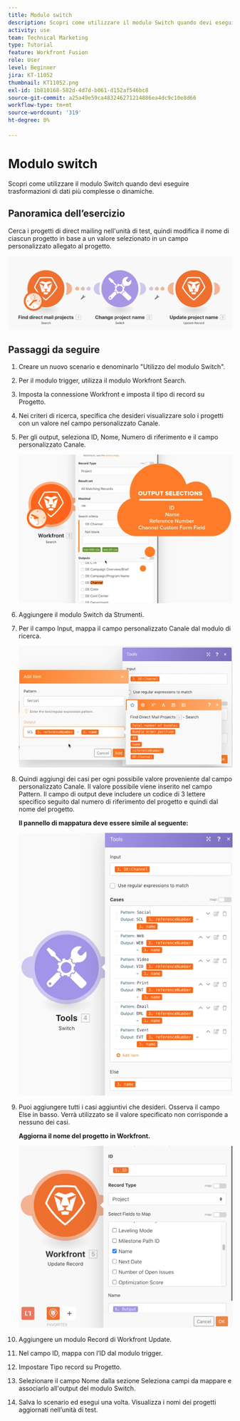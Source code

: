 ```yaml
---
title: Modulo switch
description: Scopri come utilizzare il modulo Switch quando devi eseguire trasformazioni di dati più complesse o dinamiche.
activity: use
team: Technical Marketing
type: Tutorial
feature: Workfront Fusion
role: User
level: Beginner
jira: KT-11052
thumbnail: KT11052.png
exl-id: 1b810168-582d-4d7d-b061-d152af546bc8
source-git-commit: a25a49e59ca483246271214886ea4dc9c10e8d66
workflow-type: tm+mt
source-wordcount: '319'
ht-degree: 0%

---
```


# Modulo switch

Scopri come utilizzare il modulo Switch quando devi eseguire trasformazioni di dati più complesse o dinamiche.

## Panoramica dell’esercizio

Cerca i progetti di direct mailing nell&#39;unità di test, quindi modifica il nome di ciascun progetto in base a un valore selezionato in un campo personalizzato allegato al progetto.

![Modulo switch Immagine 1](../12-exercises/assets/switch-module-walkthrough-1.png)

## Passaggi da seguire

1. Creare un nuovo scenario e denominarlo &quot;Utilizzo del modulo Switch&quot;.
1. Per il modulo trigger, utilizza il modulo Workfront Search.
1. Imposta la connessione Workfront e imposta il tipo di record su Progetto.
1. Nei criteri di ricerca, specifica che desideri visualizzare solo i progetti con un valore nel campo personalizzato Canale.
1. Per gli output, seleziona ID, Nome, Numero di riferimento e il campo personalizzato Canale.

   ![Modulo switch Immagine 2](../12-exercises/assets/switch-module-walkthrough-2.png)

1. Aggiungere il modulo Switch da Strumenti.
1. Per il campo Input, mappa il campo personalizzato Canale dal modulo di ricerca.

   ![Modulo switch Immagine 3](../12-exercises/assets/switch-module-walkthrough-3.png)

1. Quindi aggiungi dei casi per ogni possibile valore proveniente dal campo personalizzato Canale. Il valore possibile viene inserito nel campo Pattern. Il campo di output deve includere un codice di 3 lettere specifico seguito dal numero di riferimento del progetto e quindi dal nome del progetto.

   **Il pannello di mappatura deve essere simile al seguente:**

   ![Modulo switch Immagine 4](../12-exercises/assets/switch-module-walkthrough-4.png)

1. Puoi aggiungere tutti i casi aggiuntivi che desideri. Osserva il campo Else in basso. Verrà utilizzato se il valore specificato non corrisponde a nessuno dei casi.

   **Aggiorna il nome del progetto in Workfront.**

   ![Modulo switch Immagine 5](../12-exercises/assets/switch-module-walkthrough-5.png)

1. Aggiungere un modulo Record di Workfront Update.
1. Nel campo ID, mappa con l’ID dal modulo trigger.
1. Impostare Tipo record su Progetto.
1. Selezionare il campo Nome dalla sezione Seleziona campi da mappare e associarlo all&#39;output del modulo Switch.
1. Salva lo scenario ed esegui una volta. Visualizza i nomi dei progetti aggiornati nell’unità di test.
